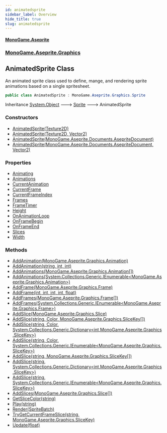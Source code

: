 ```yaml
---
id: animatedsprite
sidebar_label: Overview
hide_title: true
slug: animatedsprite
---
```

#### [MonoGame.Aseprite](index 'index')
### [MonoGame.Aseprite.Graphics](monogame_aseprite_graphics 'MonoGame.Aseprite.Graphics')
## AnimatedSprite Class
An animated sprite class used to define, mange, and rendering sprite  
animations based on a single spritesheet.  
```csharp
public class AnimatedSprite : MonoGame.Aseprite.Graphics.Sprite
```
Inheritance [System.Object](https://docs.microsoft.com/en-us/dotnet/api/System.Object 'System.Object') &#129106; [Sprite](sprite 'MonoGame.Aseprite.Graphics.Sprite') &#129106; AnimatedSprite  
### Constructors
- [AnimatedSprite(Texture2D)](animatedsprite_animatedsprite_texture2d_ 'MonoGame.Aseprite.Graphics.AnimatedSprite.AnimatedSprite(Texture2D)')
- [AnimatedSprite(Texture2D, Vector2)](animatedsprite_animatedsprite_texture2d__vector2_ 'MonoGame.Aseprite.Graphics.AnimatedSprite.AnimatedSprite(Texture2D, Vector2)')
- [AnimatedSprite(MonoGame.Aseprite.Documents.AsepriteDocument)](animatedsprite_animatedsprite_asepritedocument_ 'MonoGame.Aseprite.Graphics.AnimatedSprite.AnimatedSprite(MonoGame.Aseprite.Documents.AsepriteDocument)')
- [AnimatedSprite(MonoGame.Aseprite.Documents.AsepriteDocument, Vector2)](animatedsprite_animatedsprite_asepritedocument__vector2_ 'MonoGame.Aseprite.Graphics.AnimatedSprite.AnimatedSprite(MonoGame.Aseprite.Documents.AsepriteDocument, Vector2)')
### Properties
- [Animating](animatedsprite_animating 'MonoGame.Aseprite.Graphics.AnimatedSprite.Animating')
- [Animations](animatedsprite_animations 'MonoGame.Aseprite.Graphics.AnimatedSprite.Animations')
- [CurrentAnimation](animatedsprite_currentanimation 'MonoGame.Aseprite.Graphics.AnimatedSprite.CurrentAnimation')
- [CurrentFrame](animatedsprite_currentframe 'MonoGame.Aseprite.Graphics.AnimatedSprite.CurrentFrame')
- [CurrentFrameIndex](animatedsprite_currentframeindex 'MonoGame.Aseprite.Graphics.AnimatedSprite.CurrentFrameIndex')
- [Frames](animatedsprite_frames 'MonoGame.Aseprite.Graphics.AnimatedSprite.Frames')
- [FrameTimer](animatedsprite_frametimer 'MonoGame.Aseprite.Graphics.AnimatedSprite.FrameTimer')
- [Height](animatedsprite_height 'MonoGame.Aseprite.Graphics.AnimatedSprite.Height')
- [OnAnimationLoop](animatedsprite_onanimationloop 'MonoGame.Aseprite.Graphics.AnimatedSprite.OnAnimationLoop')
- [OnFrameBegin](animatedsprite_onframebegin 'MonoGame.Aseprite.Graphics.AnimatedSprite.OnFrameBegin')
- [OnFrameEnd](animatedsprite_onframeend 'MonoGame.Aseprite.Graphics.AnimatedSprite.OnFrameEnd')
- [Slices](animatedsprite_slices 'MonoGame.Aseprite.Graphics.AnimatedSprite.Slices')
- [Width](animatedsprite_width 'MonoGame.Aseprite.Graphics.AnimatedSprite.Width')
### Methods
- [AddAnimation(MonoGame.Aseprite.Graphics.Animation)](animatedsprite_addanimation_animation_ 'MonoGame.Aseprite.Graphics.AnimatedSprite.AddAnimation(MonoGame.Aseprite.Graphics.Animation)')
- [AddAnimation(string, int, int)](animatedsprite_addanimation_string__int__int_ 'MonoGame.Aseprite.Graphics.AnimatedSprite.AddAnimation(string, int, int)')
- [AddAnimations(MonoGame.Aseprite.Graphics.Animation[])](animatedsprite_addanimations_animation___ 'MonoGame.Aseprite.Graphics.AnimatedSprite.AddAnimations(MonoGame.Aseprite.Graphics.Animation[])')
- [AddAnimations(System.Collections.Generic.IEnumerable&lt;MonoGame.Aseprite.Graphics.Animation&gt;)](animatedsprite_addanimations_ienumerable_animation__ 'MonoGame.Aseprite.Graphics.AnimatedSprite.AddAnimations(System.Collections.Generic.IEnumerable&lt;MonoGame.Aseprite.Graphics.Animation&gt;)')
- [AddFrame(MonoGame.Aseprite.Graphics.Frame)](animatedsprite_addframe_frame_ 'MonoGame.Aseprite.Graphics.AnimatedSprite.AddFrame(MonoGame.Aseprite.Graphics.Frame)')
- [AddFrame(int, int, int, int, float)](animatedsprite_addframe_int__int__int__int__float_ 'MonoGame.Aseprite.Graphics.AnimatedSprite.AddFrame(int, int, int, int, float)')
- [AddFrames(MonoGame.Aseprite.Graphics.Frame[])](animatedsprite_addframes_frame___ 'MonoGame.Aseprite.Graphics.AnimatedSprite.AddFrames(MonoGame.Aseprite.Graphics.Frame[])')
- [AddFrames(System.Collections.Generic.IEnumerable&lt;MonoGame.Aseprite.Graphics.Frame&gt;)](animatedsprite_addframes_ienumerable_frame__ 'MonoGame.Aseprite.Graphics.AnimatedSprite.AddFrames(System.Collections.Generic.IEnumerable&lt;MonoGame.Aseprite.Graphics.Frame&gt;)')
- [AddSlice(MonoGame.Aseprite.Graphics.Slice)](animatedsprite_addslice_slice_ 'MonoGame.Aseprite.Graphics.AnimatedSprite.AddSlice(MonoGame.Aseprite.Graphics.Slice)')
- [AddSlice(string, Color, MonoGame.Aseprite.Graphics.SliceKey[])](animatedsprite_addslice_string__color__slicekey___ 'MonoGame.Aseprite.Graphics.AnimatedSprite.AddSlice(string, Color, MonoGame.Aseprite.Graphics.SliceKey[])')
- [AddSlice(string, Color, System.Collections.Generic.Dictionary&lt;int,MonoGame.Aseprite.Graphics.SliceKey&gt;)](animatedsprite_addslice_string__color__dictionary_int_slicekey__ 'MonoGame.Aseprite.Graphics.AnimatedSprite.AddSlice(string, Color, System.Collections.Generic.Dictionary&lt;int,MonoGame.Aseprite.Graphics.SliceKey&gt;)')
- [AddSlice(string, Color, System.Collections.Generic.IEnumerable&lt;MonoGame.Aseprite.Graphics.SliceKey&gt;)](animatedsprite_addslice_string__color__ienumerable_slicekey__ 'MonoGame.Aseprite.Graphics.AnimatedSprite.AddSlice(string, Color, System.Collections.Generic.IEnumerable&lt;MonoGame.Aseprite.Graphics.SliceKey&gt;)')
- [AddSlice(string, MonoGame.Aseprite.Graphics.SliceKey[])](animatedsprite_addslice_string__slicekey___ 'MonoGame.Aseprite.Graphics.AnimatedSprite.AddSlice(string, MonoGame.Aseprite.Graphics.SliceKey[])')
- [AddSlice(string, System.Collections.Generic.Dictionary&lt;int,MonoGame.Aseprite.Graphics.SliceKey&gt;)](animatedsprite_addslice_string__dictionary_int_slicekey__ 'MonoGame.Aseprite.Graphics.AnimatedSprite.AddSlice(string, System.Collections.Generic.Dictionary&lt;int,MonoGame.Aseprite.Graphics.SliceKey&gt;)')
- [AddSlice(string, System.Collections.Generic.IEnumerable&lt;MonoGame.Aseprite.Graphics.SliceKey&gt;)](animatedsprite_addslice_string__ienumerable_slicekey__ 'MonoGame.Aseprite.Graphics.AnimatedSprite.AddSlice(string, System.Collections.Generic.IEnumerable&lt;MonoGame.Aseprite.Graphics.SliceKey&gt;)')
- [AddSlices(MonoGame.Aseprite.Graphics.Slice[])](animatedsprite_addslices_slice___ 'MonoGame.Aseprite.Graphics.AnimatedSprite.AddSlices(MonoGame.Aseprite.Graphics.Slice[])')
- [GetSliceColor(string)](animatedsprite_getslicecolor_string_ 'MonoGame.Aseprite.Graphics.AnimatedSprite.GetSliceColor(string)')
- [Play(string)](animatedsprite_play_string_ 'MonoGame.Aseprite.Graphics.AnimatedSprite.Play(string)')
- [Render(SpriteBatch)](animatedsprite_render_spritebatch_ 'MonoGame.Aseprite.Graphics.AnimatedSprite.Render(SpriteBatch)')
- [TryGetCurrentFrameSlice(string, MonoGame.Aseprite.Graphics.SliceKey)](animatedsprite_trygetcurrentframeslice_string__slicekey_ 'MonoGame.Aseprite.Graphics.AnimatedSprite.TryGetCurrentFrameSlice(string, MonoGame.Aseprite.Graphics.SliceKey)')
- [Update(float)](animatedsprite_update_float_ 'MonoGame.Aseprite.Graphics.AnimatedSprite.Update(float)')
